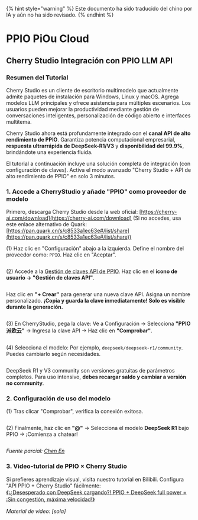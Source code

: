 
{% hint style="warning" %}
Este documento ha sido traducido del chino por IA y aún no ha sido revisado.
{% endhint %}

# PPIO PiOu Cloud

## Cherry Studio Integración con PPIO LLM API

### [​](https://ppinfra.com/docs/third-party/cherry-studio-use#overview-del-tutorial)Resumen del Tutorial <a href="#overview-del-tutorial" id="overview-del-tutorial"></a>

Cherry Studio es un cliente de escritorio multimodelo que actualmente admite paquetes de instalación para Windows, Linux y macOS. Agrega modelos LLM principales y ofrece asistencia para múltiples escenarios. Los usuarios pueden mejorar la productividad mediante gestión de conversaciones inteligentes, personalización de código abierto e interfaces multitema.

Cherry Studio ahora está profundamente integrado con el **canal API de alto rendimiento de PPIO**. Garantiza potencia computacional empresarial, **respuesta ultrarrápida de DeepSeek-R1/V3** y **disponibilidad del 99.9%**, brindándote una experiencia fluida.

El tutorial a continuación incluye una solución completa de integración (con configuración de claves). Activa el modo avanzado "Cherry Studio + API de alto rendimiento de PPIO" en solo 3 minutos.

### [​](https://ppinfra.com/docs/third-party/cherry-studio-use#1-acceder-a-cherrystudio-a%C3%B1adir-ppio-como-proveedor-de-modelo)1. Accede a CherryStudio y añade "PPIO" como proveedor de modelo <a href="#1-acceder-a-cherrystudio-añadir-ppio-como-proveedor-de-modelo" id="1-acceder-a-cherrystudio-añadir-ppio-como-proveedor-de-modelo"></a>

Primero, descarga Cherry Studio desde la web oficial: [https://cherry-ai.com/download](https://cherry-ai.com/download) (Si no accedes, usa este enlace alternativo de Quark: [https://pan.quark.cn/s/c8533a1ec63e#/list/share](https://pan.quark.cn/s/c8533a1ec63e#/list/share))

(1) Haz clic en "Configuración" abajo a la izquierda. Define el nombre del proveedor como: `PPIO`. Haz clic en "Aceptar".

<figure><img src="https://static.ppinfra.com/docs/image/llm/cherry-studio-setting.png" alt=""><figcaption></figcaption></figure>

(2) Accede a la [Gestión de claves API de PPIO](https://ppinfra.com/user/register?invited_by=JYT9GD\&utm_source=github_cherry-studio). Haz clic en el **icono de usuario → "Gestión de claves API"**.

<figure><img src="https://static.ppinfra.com/docs/image/llm/ppinfra-create-api-key-01.png" alt=""><figcaption></figcaption></figure>

Haz clic en **"+ Crear"** para generar una nueva clave API. Asigna un nombre personalizado. **¡Copia y guarda la clave inmediatamente! Solo es visible durante la generación.**

<figure><img src="https://static.ppinfra.com/docs/image/llm/ppinfra-create-api-key-02.png" alt=""><figcaption></figcaption></figure>

(3) En CherryStudio, pega la clave: Ve a Configuración → Selecciona **"PPIO 派欧云"** → Ingresa la clave API → Haz clic en **"Comprobar"**.

<figure><img src="https://static.ppinfra.com/docs/image/llm/cherry-studio-3601.PNG" alt=""><figcaption></figcaption></figure>

(4) Selecciona el modelo: Por ejemplo, `deepseek/deepseek-r1/community`. Puedes cambiarlo según necesidades.

<figure><img src="https://static.ppinfra.com/docs/image/llm/cherry-studio-3602.PNG" alt=""><figcaption></figcaption></figure>

DeepSeek R1 y V3 community son versiones gratuitas de parámetros completos. Para uso intensivo, **debes recargar saldo y cambiar a versión no community**.

### [​](https://ppinfra.com/docs/third-party/cherry-studio-use#2-configuraci%C3%B3n-del-modelo)2. Configuración de uso del modelo <a href="#2-configuración-del-modelo" id="2-configuración-del-modelo"></a>

(1) Tras clicar "Comprobar", verifica la conexión exitosa.

<figure><img src="https://static.ppinfra.com/docs/image/llm/cherry-studio-3603.png" alt=""><figcaption></figcaption></figure>

(2) Finalmente, haz clic en **"@"** → Selecciona el modelo **DeepSeek R1** bajo PPIO → ¡Comienza a chatear!

<figure><img src="https://static.ppinfra.com/docs/image/llm/cherry-studio-ppio-config-02.png" alt=""><figcaption></figcaption></figure>

*Fuente parcial: [Chen En](https://www.kdocs.cn/l/ctGiF5K6PQoO)*

### [​](https://ppinfra.com/docs/third-party/cherry-studio-use#3-videotutorial-de-ppio--cherry-studio)3. Video-tutorial de PPIO × Cherry Studio <a href="#3-videotutorial-de-ppio-cherry-studio" id="3-videotutorial-de-ppio-cherry-studio"></a>

Si prefieres aprendizaje visual, visita nuestro tutorial en Bilibili. Configura "API PPIO + Cherry Studio" fácilmente:  
[《¡¿Desesperado con DeepSeek cargando?! PPIO + DeepSeek full power = ¡Sin congestión, máxima velocidad!》](https://www.bilibili.com/video/BV1BZNmeTEwg/?buvid=XX82F37818653072D274A6BB8A4FE7938A30C\&from_spmid=search.search-result.0.0\&is_story_h5=false\&mid=3CpKQv%2Bjnb8k6iTGlUl1eH8FTQ%2FSZMtL1rElX6M3iMo%3D\&plat_id=116\&share_from=ugc\&share_medium=android\&share_plat=android\&share_session_id=b892268f-5751-4f6e-9690-50b37855d346\&share_source=WEIXIN\&share_source=weixin\&share_tag=s_i\&spmid=united.player-video-detail.0.0\&timestamp=1739160448\&unique_k=eKDZuRP\&up_id=3546757841554023\&vd_source=50fea165795ccc47455a165f5bcaeed2)

*Material de video: [sola]*
